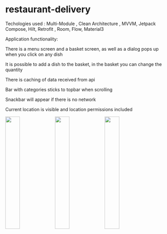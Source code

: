 # restaurant-delivery

Techologies used : Multi-Module , Clean Architecture , MVVM, Jetpack Compose, Hilt, Retrofit , Room, Flow, Material3

Application functionality:

There is a menu screen and a basket screen, as well as a dialog pops up when you click on any dish

It is possible to add a dish to the basket, in the basket you can change the quantity

There is caching of data received from api

Bar with categories sticks to topbar when scrolling

Snackbar will appear if there is no network 

Current location is visible and location permissions included

  <p float="left">
  <img src="https://github.com/serkend/restaurant-delivery/assets/81919513/def8ba22-80d7-4a4a-9a4c-0ec7f747f1be" width="30%" />
  <img src="https://github.com/serkend/restaurant-delivery/assets/81919513/a948266e-f97c-4b73-8d34-3051976eac46" width="30%"" /> 
  <img src="https://github.com/serkend/restaurant-delivery/assets/81919513/6496af25-66d6-4084-a887-e0c16bdffe61" width="30%"" />
</p>



